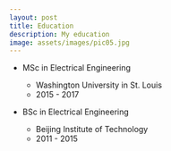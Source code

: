 ```yaml
---
layout: post
title: Education
description: My education
image: assets/images/pic05.jpg
---
```


* MSc in Electrical Engineering
    * Washington University in St. Louis
    * 2015 - 2017

* BSc in Electrical Engineering
    * Beijing Institute of Technology
    * 2011 - 2015
